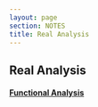 ```yaml
---
layout: page
section: NOTES
title: Real Analysis
---
```

## Real Analysis

#### [Functional Analysis](functional-analysis.html)

